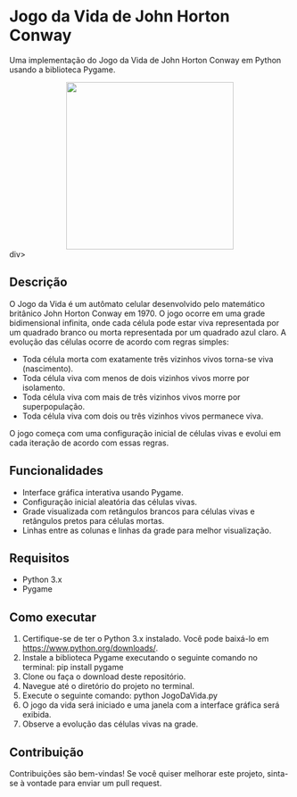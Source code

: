 # Jogo da Vida de John Horton Conway

Uma implementação do Jogo da Vida de John Horton Conway em Python usando a biblioteca Pygame.

<div align="center">
<img src="https://github.com/DaviLDamasceno/Jogo-da-Vida/assets/53913486/f2f803f4-bf6c-4143-bd55-414ce61399ae" width="300px"/>
</div>div>

## Descrição

O Jogo da Vida é um autômato celular desenvolvido pelo matemático britânico John Horton Conway em 1970. O jogo ocorre em uma grade bidimensional infinita, onde cada célula pode estar viva representada por um quadrado branco ou morta representada por um quadrado azul claro. A evolução das células ocorre de acordo com regras simples:

- Toda célula morta com exatamente três vizinhos vivos torna-se viva (nascimento).
- Toda célula viva com menos de dois vizinhos vivos morre por isolamento.
- Toda célula viva com mais de três vizinhos vivos morre por superpopulação.
- Toda célula viva com dois ou três vizinhos vivos permanece viva.

O jogo começa com uma configuração inicial de células vivas e evolui em cada iteração de acordo com essas regras.

## Funcionalidades

- Interface gráfica interativa usando Pygame.
- Configuração inicial aleatória das células vivas.
- Grade visualizada com retângulos brancos para células vivas e retângulos pretos para células mortas.
- Linhas entre as colunas e linhas da grade para melhor visualização.

## Requisitos

- Python 3.x
- Pygame

## Como executar

1. Certifique-se de ter o Python 3.x instalado. Você pode baixá-lo em https://www.python.org/downloads/.
2. Instale a biblioteca Pygame executando o seguinte comando no terminal: pip install pygame
3. Clone ou faça o download deste repositório.
4. Navegue até o diretório do projeto no terminal.
5. Execute o seguinte comando: python JogoDaVida.py
6. O jogo da vida será iniciado e uma janela com a interface gráfica será exibida.
7. Observe a evolução das células vivas na grade.

## Contribuição

Contribuições são bem-vindas! Se você quiser melhorar este projeto, sinta-se à vontade para enviar um pull request.






